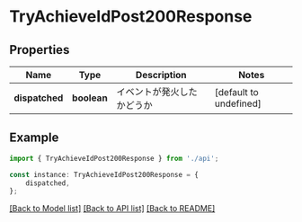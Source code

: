 # TryAchieveIdPost200Response


## Properties

Name | Type | Description | Notes
------------ | ------------- | ------------- | -------------
**dispatched** | **boolean** | イベントが発火したかどうか | [default to undefined]

## Example

```typescript
import { TryAchieveIdPost200Response } from './api';

const instance: TryAchieveIdPost200Response = {
    dispatched,
};
```

[[Back to Model list]](../README.md#documentation-for-models) [[Back to API list]](../README.md#documentation-for-api-endpoints) [[Back to README]](../README.md)
